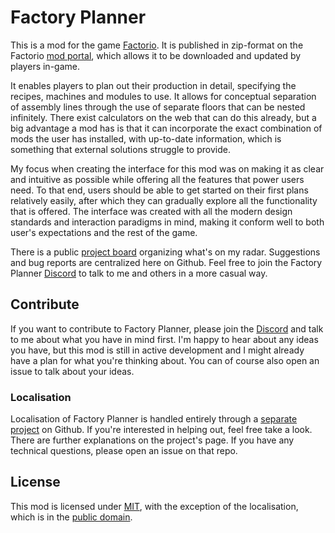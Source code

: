 # Factory Planner

This is a mod for the game [Factorio](https://www.factorio.com). It is published in zip-format on the Factorio [mod portal](https://mods.factorio.com/), which allows it to be downloaded and updated by players in-game.

It enables players to plan out their production in detail, specifying the recipes, machines and modules to use. It allows for conceptual separation of assembly lines through the use of separate floors that can be nested infinitely. There exist calculators on the web that can do this already, but a big advantage a mod has is that it can incorporate the exact combination of mods the user has installed, with up-to-date information, which is something that external solutions struggle to provide.

My focus when creating the interface for this mod was on making it as clear and intuitive as possible while offering all the features that power users need. To that end, users should be able to get started on their first plans relatively easily, after which they can gradually explore all the functionality that is offered. The interface was created with all the modern design standards and interaction paradigms in mind, making it conform well to both user's expectations and the rest of the game.

There is a public [project board](https://github.com/users/ClaudeMetz/projects/1) organizing what's on my radar. Suggestions and bug reports are centralized here on Github. Feel free to join the Factory Planner [Discord](https://discord.gg/ABqNEQc) to talk to me and others in a more casual way.

## Contribute

If you want to contribute to Factory Planner, please join the [Discord](https://discord.gg/ABqNEQc) and talk to me about what you have in mind first. I'm happy to hear about any ideas you have, but this mod is still in active development and I might already have a plan for what you're thinking about. You can of course also open an issue to talk about your ideas.

### Localisation

Localisation of Factory Planner is handled entirely through a [separate project](https://github.com/ClaudeMetz/FactoryPlannerLocale) on Github. If you're interested in helping out, feel free take a look. There are further explanations on the project's page. If you have any technical questions, please open an issue on that repo.

## License

This mod is licensed under [MIT](https://en.wikipedia.org/wiki/Public_domain), with the exception of the localisation, which is in the [public domain](https://unlicense.org).
